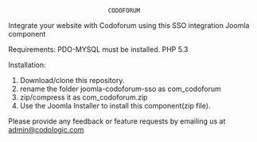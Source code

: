 								CODOFORUM


Integrate your website with Codoforum using this SSO integration Joomla component

Requirements:
PDO-MYSQL must be installed.
PHP 5.3

Installation:

1. Download/clone this repository.
2. rename the folder joomla-codoforum-sso as com_codoforum
3. zip/compress it as com_codoforum.zip
4. Use the Joomla Installer to install this component(zip file). 


Please provide any feedback or feature requests by emailing us at admin@codologic.com
